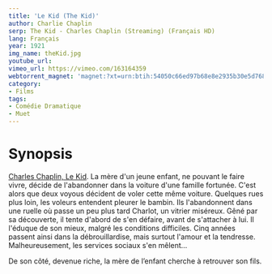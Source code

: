 ```yaml
---
title: 'Le Kid (The Kid)'
author: Charlie Chaplin
serp: The Kid - Charles Chaplin (Streaming) (Français HD)
lang: Français
year: 1921
img_name: theKid.jpg
youtube_url: 
vimeo_url: https://vimeo.com/163164359
webtorrent_magnet: 'magnet:?xt=urn:btih:54050c66ed97b68e8e2935b30e5d768f2e2d9617&dn=kExwy2nUDeDk.mp4&tr=udp://explodie.org:6969&tr=udp://tracker.coppersurfer.tk:6969&tr=udp://tracker.empire-js.us:1337&tr=udp://tracker.leechers-paradise.org:6969&tr=udp://tracker.opentrackr.org:1337&tr=wss://tracker.btorrent.xyz&tr=wss://tracker.fastcast.nz&tr=wss://tracker.openwebtorrent.com&as=https://seed01.bitchute.com/8929/kExwy2nUDeDk.mp4&as=https://seed02.bitchute.com/8929/kExwy2nUDeDk.mp4&as=https://seed03.bitchute.com/8929/kExwy2nUDeDk.mp4&xs=https://www.bitchute.com/torrent/8929/kExwy2nUDeDk.webtorrent'
category:
- Films
tags:
- Comédie Dramatique
- Muet
---
```



# Synopsis
[Charles Chaplin, Le Kid](https://www.amazon.fr/gp/product/B0017LI84Q/ref=as_li_qf_sp_asin_il_tl?ie=UTF8&tag=ctimes-21&camp=1642&creative=6746&linkCode=as2&creativeASIN=B0017LI84Q&linkId=c90881ad7369205bfa4970ad07696844). La mère d'un jeune enfant, ne pouvant le faire vivre, décide de l'abandonner dans la voiture d'une famille fortunée. C'est alors que deux voyous décident de voler cette même voiture. Quelques rues plus loin, les voleurs entendent pleurer le bambin. Ils l'abandonnent dans une ruelle où passe un peu plus tard Charlot, un vitrier miséreux. Gêné par sa découverte, il tente d'abord de s'en défaire, avant de s'attacher à lui. Il l'éduque de son mieux, malgré les conditions difficiles. Cinq années passent ainsi dans la débrouillardise, mais surtout l'amour et la tendresse. Malheureusement, les services sociaux s'en mêlent…

De son côté, devenue riche, la mère de l’enfant cherche à retrouver son fils.
